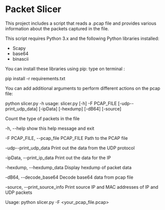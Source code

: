 # Packet Slicer

This project includes a script that reads a .pcap file and provides various information about the packets captured in the file.

This script requires Python 3.x and the following Python libraries installed:
- Scapy
- base64
- binascii


You can install these libraries using pip:
type on terminal : 

pip install -r requirements.txt

You can add additional arguments to perform different actions on the pcap file:

python slicer.py -h
usage: slicer.py [-h] -F PCAP_FILE [-udp--print_udp_data] [-ipData]
                 [-hexdump] [-dB64] [-source]

Count the type of packets in the file


  -h, --help            show this help message and exit
  
  
  -F PCAP_FILE, --pcap_file PCAP_FILE
                        Path to the PCAP file
  
  
  -udp--print_udp_data  Print out the data from the UDP protocol
  
  
  -ipData, --print_ip_data
                        Print out the data for the IP
  
  
  -hexdump, --hexdump_data
                        Display hexdump of packet data
  
  
  -dB64, --decode_base64
                        Decode base64 data from pcap file
  
  
  -source, --print_source_info
                        Print source IP and MAC addresses of IP and UDP
                        packets

Usage:
python slicer.py -F <your_pcap_file.pcap>
